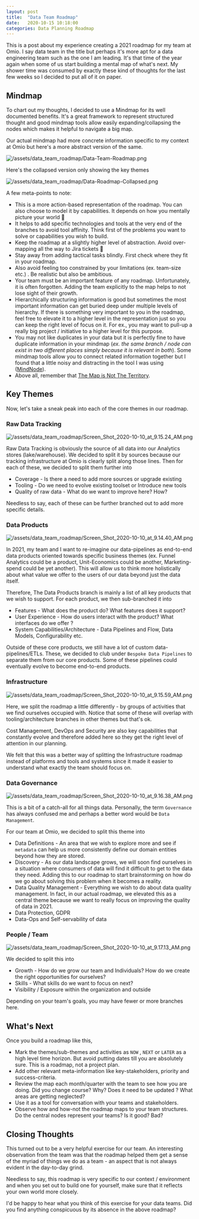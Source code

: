 ```yaml
---
layout: post
title:  "Data Team Roadmap"
date:   2020-10-15 10:18:00
categories: Data Planning Roadmap
---
```


This is a post about my experience creating a 2021 roadmap for my team at Omio. I say data team in the title but perhaps it's more apt for a data engineering team such as the one I am leading. It's that time of the year again when some of us start building a mental map of what's next. My shower time was consumed by exactly these kind of thoughts for the last few weeks so I decided to put all of it on paper.

## Mindmap

To chart out my thoughts, I decided to use a Mindmap for its well documented benefits. It's a great framework to represent structured thought and good mindmap tools allow easily expanding/collapsing the nodes which makes it helpful to navigate a big map. 

Our actual mindmap had more concrete information specific to my context at Omio but here's a more abstract version of the same.

![/assets/data_team_roadmap/Data-Team-Roadmap.png](/assets/data_team_roadmap/Data-Team-Roadmap.png)

Here's the collapsed version only showing the key themes

![/assets/data_team_roadmap/Data-Roadmap-Collapsed.png](/assets/data_team_roadmap/Data-Roadmap-Collapsed.png)

A few meta-points to note:

- This is a more action-based representation of the roadmap. You can also choose to model it by capabilities. It depends on how you mentally picture your world 🙂
- It helps to add specific technologies and tools at the very end of the branches to avoid tool affinity. Think first of the problems you want to solve or capabilities you wish to build.
- Keep the roadmap at a slightly higher level of abstraction. Avoid over-mapping all the way to Jira tickets 🙂
- Stay away from adding tactical tasks blindly. First check where they fit in your roadmap.
- Also avoid feeling too constrained by your limitations (ex. team-size etc.) . Be realistic but also be ambitious.
- Your team must be an important feature of any roadmap. Unfortunately, it is often forgotten. Adding the team explicitly to the map helps to not lose sight of their growth.
- Hierarchically structuring information is good but sometimes the most important information can get buried deep under multiple levels of hierarchy. If there is something very important to you in the roadmap, feel free to elevate it to a higher level in the representation just so you can keep the right level of focus on it. For ex., you may want to pull-up a really big project / initiative to a higher level for this purpose.
- You may not like duplicates in your data but it is perfectly fine to have duplicate information in your mindmap (*ex. the same branch / node can exist in two different places simply because it is relevant in both*). Some mindmap tools allow you to connect related information together but I found that a little noisy and distracting in the tool I was using ([MindNode](https://mindnode.com/)).
- Above all, remember that [The Map is Not The Territory](https://fs.blog/2015/11/map-and-territory/).

## Key Themes

Now, let's take a sneak peak into each of the core themes in our roadmap. 

### Raw Data Tracking

![/assets/data_team_roadmap/Screen_Shot_2020-10-10_at_9.15.24_AM.png](/assets/data_team_roadmap/Screen_Shot_2020-10-10_at_9.15.24_AM.png)

Raw Data Tracking is obviously the source of all data into our Analytics stores (lake/warehouse). We decided to split it by sources because our tracking infrastructure at Omio is clearly split along those lines. Then for each of these, we decided to split them further into 

- Coverage - Is there a need to add more sources or upgrade existing
- Tooling - Do we need to evolve existing toolset or Introduce new tools
- Quality of raw data -  What do we want to improve here? How?

Needless to say, each of these can be further branched out to add more specific details. 

### Data Products

![/assets/data_team_roadmap/Screen_Shot_2020-10-10_at_9.14.40_AM.png](/assets/data_team_roadmap/Screen_Shot_2020-10-10_at_9.14.40_AM.png)

In 2021, my team and I want to re-imagine our data-pipelines as end-to-end data products oriented towards specific business themes (ex. Funnel Analytics could be a product, Unit-Economics could be another, Marketing-spend could be yet another). This will allow us to think more holistically about what value we offer to the users of our data beyond just the data itself. 

Therefore, The Data Products branch is mainly a list of all key products that we wish to support. For each product, we then sub-branched it into 

- Features - What does the product do? What features does it support?
- User Experience - How do users interact with the product? What interfaces do we offer ?
- System Capabilities/Architecture - Data Pipelines and Flow, Data Models, Configurability etc.

Outside of these core products, we still have a lot of custom data-pipelines/ETLs. These, we decided to club under `Bespoke Data Pipelines` to separate them from our core products. Some of these pipelines could eventually evolve to become end-to-end products. 

### Infrastructure

![/assets/data_team_roadmap/Screen_Shot_2020-10-10_at_9.15.59_AM.png](/assets/data_team_roadmap/Screen_Shot_2020-10-10_at_9.15.59_AM.png)

Here, we split the roadmap a little differently - by groups of activities that we find ourselves occupied with. Notice that some of these will overlap with tooling/architecture branches in other themes but that's ok. 

Cost Management, DevOps and Security are also key capabilities that constantly evolve and therefore added here so they get the right level of attention in our planning. 

We felt that this was a better way of splitting the Infrastructure roadmap instead of platforms and tools and systems since it made it easier to understand what exactly the team should focus on.

### Data Governance

![/assets/data_team_roadmap/Screen_Shot_2020-10-10_at_9.16.38_AM.png](/assets/data_team_roadmap/Screen_Shot_2020-10-10_at_9.16.38_AM.png)

This is a bit of a catch-all for all things data. Personally, the term `Governance` has always confused me and perhaps a better word would be `Data Management`. 

For our team at Omio, we decided to split this theme into

- Data Definitions - An area that we wish to explore more and see if `metadata` can help us more consistently define our domain entities beyond how they are stored.
- Discovery - As our data landscape grows, we will soon find ourselves in a situation where consumers of data will find it difficult to get to the data they need. Adding this to our roadmap to start brainstorming on how do we go about solving this problem when it becomes a reality.
- Data Quality Management - Everything we wish to do about data quality management. In fact, in our actual roadmap, we elevated this as a central theme because we want to really focus on improving the quality of data in 2021.
- Data Protection, GDPR
- Data-Ops and Self-servability of data

### People / Team

![/assets/data_team_roadmap/Screen_Shot_2020-10-10_at_9.17.13_AM.png](/assets/data_team_roadmap/Screen_Shot_2020-10-10_at_9.17.13_AM.png)

We decided to split this into 

- Growth - How do we grow our team and Individuals? How do we create the right opportunities for ourselves?
- Skills - What skills do we want to focus on next?
- Visibility / Exposure within the organization and outside

Depending on your team's goals, you may have fewer or more branches here.

## What's Next

Once you build a roadmap like this,

- Mark the themes/sub-themes and activities as `NOW` , `NEXT` or `LATER` as a high level time horizon. But avoid putting dates till you are absolutely sure. This is a roadmap, not a project plan.
- Add other relevant meta-information like key-stakeholders, priority and success-criteria.
- Review the map each month/quarter with the team to see how you are doing. Did you change course? Why? Does it need to be updated ? What areas are getting neglected?
- Use it as a tool for conversation with your teams and stakeholders.
- Observe how and how-not the roadmap maps to your team structures. Do the central nodes represent your teams? Is it good? Bad?

## Closing Thoughts

This turned out to be a very helpful exercise for our team. An interesting observation from the team was that the roadmap helped them get a sense of the myriad of things we do as a team - an aspect that is not always evident in the day-to-day grind.

Needless to say, this roadmap is very specific to our context / environment and when you set out to build one for yourself, make sure that it reflects your own world more closely.

I'd be happy to hear what you think of this exercise for your data teams. Did you find anything conspicuous by its absence in the above roadmap?
